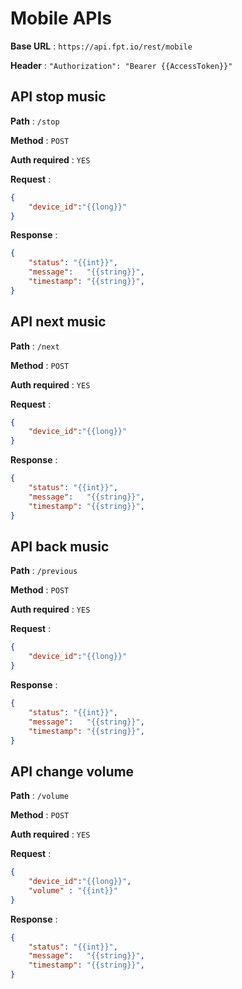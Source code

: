 # Mobile APIs

**Base URL** : `https://api.fpt.io/rest/mobile`

**Header** : `"Authorization": "Bearer {{AccessToken}}"`

## API stop music

**Path** : `/stop`

**Method** : `POST`

**Auth required** : `YES`

**Request** :

```json
{
    "device_id":"{{long}}"
}
```

**Response** :

```json
{
    "status": "{{int}}",
    "message":   "{{string}}",
    "timestamp": "{{string}}",
}
```

## API next music

**Path** : `/next`

**Method** : `POST`

**Auth required** : `YES`

**Request** :

```json
{
    "device_id":"{{long}}"
}
```

**Response** :

```json
{
    "status": "{{int}}",
    "message":   "{{string}}",
    "timestamp": "{{string}}",
}
```

## API back music

**Path** : `/previous`

**Method** : `POST`

**Auth required** : `YES`

**Request** :

```json
{
    "device_id":"{{long}}"
}
```

**Response** :

```json
{
    "status": "{{int}}",
    "message":   "{{string}}",
    "timestamp": "{{string}}",
}
```

## API change volume

**Path** : `/volume`

**Method** : `POST`

**Auth required** : `YES`

**Request** :

```json
{
    "device_id":"{{long}}",
    "volume" : "{{int}}"
}
```

**Response** :

```json
{
    "status": "{{int}}",
    "message":   "{{string}}",
    "timestamp": "{{string}}",
}
```
